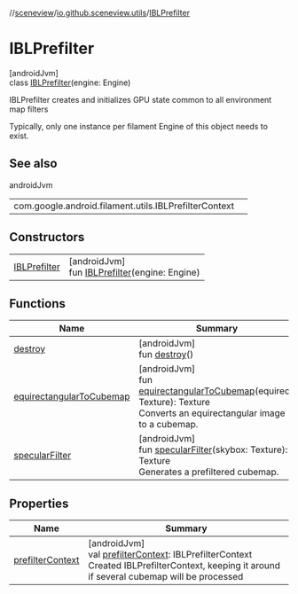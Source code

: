 //[sceneview](../../../index.md)/[io.github.sceneview.utils](../index.md)/[IBLPrefilter](index.md)

# IBLPrefilter

[androidJvm]\
class [IBLPrefilter](index.md)(engine: Engine)

IBLPrefilter creates and initializes GPU state common to all environment map filters

Typically, only one instance per filament Engine of this object needs to exist.

## See also

androidJvm

| | |
|---|---|
| com.google.android.filament.utils.IBLPrefilterContext |  |

## Constructors

| | |
|---|---|
| [IBLPrefilter](-i-b-l-prefilter.md) | [androidJvm]<br>fun [IBLPrefilter](-i-b-l-prefilter.md)(engine: Engine) |

## Functions

| Name | Summary |
|---|---|
| [destroy](destroy.md) | [androidJvm]<br>fun [destroy](destroy.md)() |
| [equirectangularToCubemap](equirectangular-to-cubemap.md) | [androidJvm]<br>fun [equirectangularToCubemap](equirectangular-to-cubemap.md)(equirect: Texture): Texture<br>Converts an equirectangular image to a cubemap. |
| [specularFilter](specular-filter.md) | [androidJvm]<br>fun [specularFilter](specular-filter.md)(skybox: Texture): Texture<br>Generates a prefiltered cubemap. |

## Properties

| Name | Summary |
|---|---|
| [prefilterContext](prefilter-context.md) | [androidJvm]<br>val [prefilterContext](prefilter-context.md): IBLPrefilterContext<br>Created IBLPrefilterContext, keeping it around if several cubemap will be processed |
